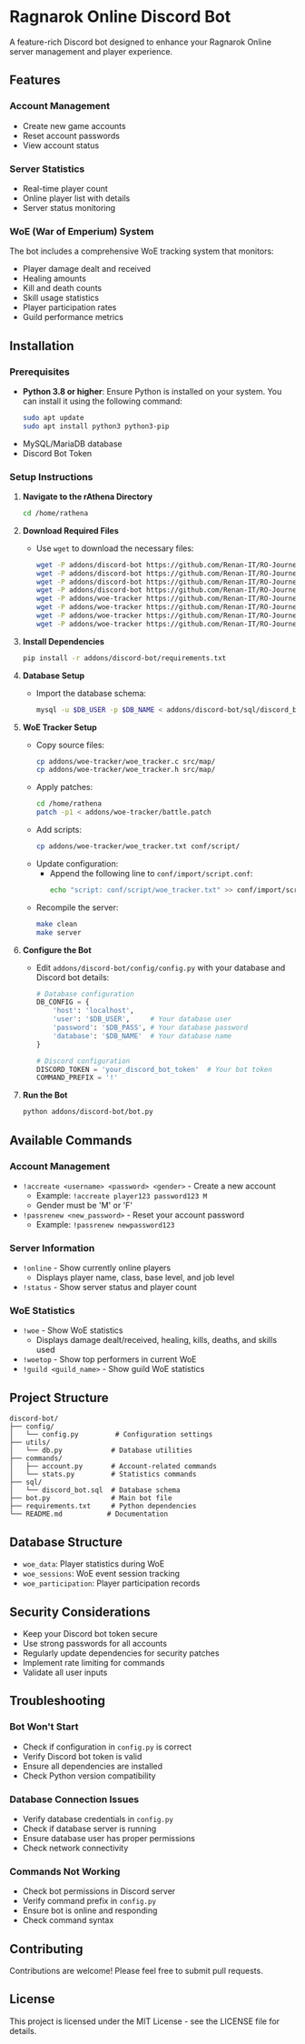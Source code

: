 # Ragnarok Online Discord Bot

A feature-rich Discord bot designed to enhance your Ragnarok Online server management and player experience.

## Features

### Account Management
- Create new game accounts
- Reset account passwords
- View account status

### Server Statistics
- Real-time player count
- Online player list with details
- Server status monitoring

### WoE (War of Emperium) System
The bot includes a comprehensive WoE tracking system that monitors:
- Player damage dealt and received
- Healing amounts
- Kill and death counts
- Skill usage statistics
- Player participation rates
- Guild performance metrics

## Installation

### Prerequisites
- **Python 3.8 or higher**: Ensure Python is installed on your system. You can install it using the following command:
  ```bash
  sudo apt update
  sudo apt install python3 python3-pip
  ```
- MySQL/MariaDB database
- Discord Bot Token

### Setup Instructions

1. **Navigate to the rAthena Directory**
   ```bash
   cd /home/rathena
   ```

2. **Download Required Files**
   - Use `wget` to download the necessary files:
     ```bash
     wget -P addons/discord-bot https://github.com/Renan-IT/RO-Journey-Server-and-Client/raw/main/addons/discord-bot/requirements.txt
     wget -P addons/discord-bot https://github.com/Renan-IT/RO-Journey-Server-and-Client/raw/main/addons/discord-bot/config/config.py
     wget -P addons/discord-bot https://github.com/Renan-IT/RO-Journey-Server-and-Client/raw/main/addons/discord-bot/bot.py
     wget -P addons/discord-bot https://github.com/Renan-IT/RO-Journey-Server-and-Client/raw/main/addons/discord-bot/sql/discord_bot.sql
     wget -P addons/woe-tracker https://github.com/Renan-IT/RO-Journey-Server-and-Client/raw/main/addons/woe-tracker/woe_tracker.c
     wget -P addons/woe-tracker https://github.com/Renan-IT/RO-Journey-Server-and-Client/raw/main/addons/woe-tracker/woe_tracker.h
     wget -P addons/woe-tracker https://github.com/Renan-IT/RO-Journey-Server-and-Client/raw/main/addons/woe-tracker/woe_tracker.txt
     wget -P addons/woe-tracker https://github.com/Renan-IT/RO-Journey-Server-and-Client/raw/main/addons/woe-tracker/battle.patch
     ```

3. **Install Dependencies**
   ```bash
   pip install -r addons/discord-bot/requirements.txt
   ```

4. **Database Setup**
   - Import the database schema:
     ```bash
     mysql -u $DB_USER -p $DB_NAME < addons/discord-bot/sql/discord_bot.sql
     ```

5. **WoE Tracker Setup**
   - Copy source files:
     ```bash
     cp addons/woe-tracker/woe_tracker.c src/map/
     cp addons/woe-tracker/woe_tracker.h src/map/
     ```
   - Apply patches:
     ```bash
     cd /home/rathena
     patch -p1 < addons/woe-tracker/battle.patch
     ```
   - Add scripts:
     ```bash
     cp addons/woe-tracker/woe_tracker.txt conf/script/
     ```
   - Update configuration:
     - Append the following line to `conf/import/script.conf`:
       ```bash
       echo "script: conf/script/woe_tracker.txt" >> conf/import/script.conf
       ```
   - Recompile the server:
     ```bash
     make clean
     make server
     ```

6. **Configure the Bot**
   - Edit `addons/discord-bot/config/config.py` with your database and Discord bot details:
     ```python
     # Database configuration
     DB_CONFIG = {
         'host': 'localhost',
         'user': '$DB_USER',     # Your database user
         'password': '$DB_PASS', # Your database password
         'database': '$DB_NAME'  # Your database name
     }

     # Discord configuration
     DISCORD_TOKEN = 'your_discord_bot_token'  # Your bot token
     COMMAND_PREFIX = '!'
     ```

7. **Run the Bot**
   ```bash
   python addons/discord-bot/bot.py
   ```

## Available Commands

### Account Management
- `!accreate <username> <password> <gender>` - Create a new account
  - Example: `!accreate player123 password123 M`
  - Gender must be 'M' or 'F'
- `!passrenew <new_password>` - Reset your account password
  - Example: `!passrenew newpassword123`

### Server Information
- `!online` - Show currently online players
  - Displays player name, class, base level, and job level
- `!status` - Show server status and player count

### WoE Statistics
- `!woe` - Show WoE statistics
  - Displays damage dealt/received, healing, kills, deaths, and skills used
- `!woetop` - Show top performers in current WoE
- `!guild <guild_name>` - Show guild WoE statistics

## Project Structure
```
discord-bot/
├── config/
│   └── config.py         # Configuration settings
├── utils/
│   └── db.py            # Database utilities
├── commands/
│   ├── account.py       # Account-related commands
│   └── stats.py         # Statistics commands
├── sql/
│   └── discord_bot.sql  # Database schema
├── bot.py               # Main bot file
├── requirements.txt     # Python dependencies
└── README.md           # Documentation
```

## Database Structure
- `woe_data`: Player statistics during WoE
- `woe_sessions`: WoE event session tracking
- `woe_participation`: Player participation records

## Security Considerations
- Keep your Discord bot token secure
- Use strong passwords for all accounts
- Regularly update dependencies for security patches
- Implement rate limiting for commands
- Validate all user inputs

## Troubleshooting

### Bot Won't Start
- Check if configuration in `config.py` is correct
- Verify Discord bot token is valid
- Ensure all dependencies are installed
- Check Python version compatibility

### Database Connection Issues
- Verify database credentials in `config.py`
- Check if database server is running
- Ensure database user has proper permissions
- Check network connectivity

### Commands Not Working
- Check bot permissions in Discord server
- Verify command prefix in `config.py`
- Ensure bot is online and responding
- Check command syntax

## Contributing
Contributions are welcome! Please feel free to submit pull requests.

## License
This project is licensed under the MIT License - see the LICENSE file for details.
